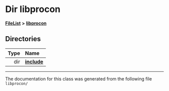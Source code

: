 

# Dir libprocon



[**FileList**](files.md) **>** [**libprocon**](dir_73cbfb62bf16922afac798e7261d92ee.md)














## Directories

| Type | Name |
| ---: | :--- |
| dir | [**include**](dir_6c35e630e6a271fb2148d779da44ad7c.md) <br> |

























































------------------------------
The documentation for this class was generated from the following file `libprocon/`

